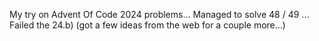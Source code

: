 My try on Advent Of Code 2024 problems...
Managed to solve 48 / 49 ... 
Failed the 24.b) (got a few ideas from the web for a couple more...)
